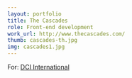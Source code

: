 ```yaml
---
layout: portfolio
title: The Cascades
role: Front-end development
work_url: http://www.thecascades.com/
thumb: cascades-th.jpg
img: cascades1.jpg
---
```

For: <a href="http://dci-international.com" target="_blank">DCI International</a>
